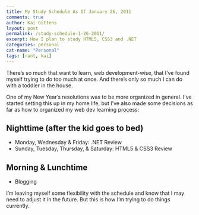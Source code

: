 ```yaml
---
title: My Study Schedule As Of January 26, 2011
comments: true
author: Kai Gittens
layout: post
permalink: /study-schedule-1-26-2011/
excerpt: How I plan to study HTML5, CSS3 and .NET
categories: personal
cat-name: "Personal"
tags: [rant, kai]
---
```

There’s so much that want to learn, web development-wise, that I’ve found myself trying to do too much at once. And there’s only so much I can do with a toddler in the house.

One of my New Year’s resolutions was to be more organized in general. I’ve started setting this up in my home life, but I’ve also made some decisions as far as how to organized my web dev learning process:

## Nighttime (after the kid goes to bed)

*   Monday, Wednesday & Friday: .NET Review
*   Sunday, Tuesday, Thursday, & Saturday: HTML5 & CSS3 Review

## Morning & Lunchtime

*   Blogging

I’m leaving myself some flexibility with the schedule and know that I may need to adjust it in the future. But this is how I’m trying to do things currently.